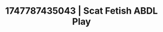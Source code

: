 ---
categories:
- Erotic oil massage
- Hand over mouth play
- Slow undress
- Hentai
- Eclectic erotica
image: /assets/images/1747787435043.jpg
layout: post
seo:
  description: Featured content with sensual ABDL Play, Scat Fetish. HD images available.
  keywords: ABDL Play, Scat Fetish
  og_image: /assets/images/1747787435043.jpg
  schema_type: VisualArtwork
tags:
- '#1747787435043'
- ABDL Play
- Scat Fetish
title: 1747787435043 | Scat Fetish ABDL Play
---
